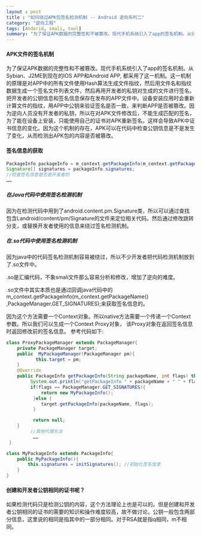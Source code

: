 ```yaml
---
layout : post
title : "如何绕过APK包签名检测机制 -- Android 逆向系列二"
category: "逆向工程"
tags: [Andorid, smali, tool]
summary: "为了保证APK数据的完整性和不被篡改。现代手机系统引入了app的签名机制。从Sybian、J2ME到现在的IOS APP和Android APP, 都采用了这一机制。 yingyo"
---
```


#### APK文件的签名机制
为了保证APK数据的完整性和不被篡改。现代手机系统引入了app的签名机制。从Sybian、J2ME到现在的IOS APP和Android APP, 都采用了这一机制。这一机制的原理是对APP中的所有文件使用Hash算法生成文件指纹，然后用文件名和指纹数据生成一个签名文件列表文件，然后再用开发者的私钥对生成的文件进行签名。把开发者的公钥信息和签名信息保存在发布的APP文件中。设备安装应用时会重新计算文件的指纹，用APP中公钥来验证签名是否一致，来判断APP是否被篡改。因为逆向人员没有开发者的私钥，所以在对APK文件修改后，不能生成匹配的签名，为了能在设备上安装，只能使用自己的证书对APK重新签名。这样会导致APK中证书信息的变化。因为这个机制的存在，APK可以在代码中检查公钥信息是不是发生了变化，从而检测出APK包的内容是否被篡改。

#### 签名信息的获取

``` java
PackageInfo packageInfo = m_context.getPackageInfo(m_context.getPackageName() ,PackageManager.GET_SIGNATURES); 
Signature[] signatures = packageInfo.signatures; 
//检查签名信息是否是开发者的 
……    
```

##### 在Java代码中使用签名检测机制
因为在检测代码中用到了android.content.pm.Signature类，所以可以通过查找包含Landroid/content/pm/Signature的文件来定位相关代码。然后通过修改跳转分支，或替换开发者使用的信息来绕过签名检测机制。
##### 在.so代码中使用签名检测机制
因为java中的代码签名检测机制容易被绕过，所以不少开发者把代码检测机制放到了.so文件中。

.so是汇编代码，不象smali文件那么容易分析和修改，增加了逆向的难度。

.so文件中其实本质也是通过回调java代码中的m_context.getPackageInfo(m_context.getPackageName() ,PackageManager.GET_SIGNATURES);来获取签名信息的。

因为这个方法需要一个Context对象。所以native方法需要一个传递一个Context参数。所以我们可以生成一个Context Proxy对象， 该Proxy对象在返回签名信息时返回修改前的签名信息。
参考代码如下:

``` java
class ProxyPackageManager extends PackageManager{
    private PackageManager target;    
    public  MyPackageManager(PackageManager pm){ 
           this.target = pm;    
    }    
    @Override    
    public PackageInfo getPackageInfo(String packageName, int flags) throws NameNotFoundException { 
         System.out.println("getPackageInfo " + packageName + " " + flags);        
         if(flags == PackageManager.GET_SIGNATURES){           
             return new MyPackageInfo();        
          }else {            
             target.getPackageInfo(packageName, flags);        
          }        

          return null;    
    }    
         //其他代理方法    
          ……
 }

class MyPackageInfo extends PackageInfo{    
	public MyPackageInfo(){        
		this.signatures = initSignatures(); //初始化签名信息    
	}
}
```

#### 创建和开发者公钥相同的证书呢？
如果检测代码只是检测公钥的内容，这个方法理论上也是可以的。但是创建和开发者公钥相同的证书的需要的知识和操作难度较高，故不做讨论。公钥一般包含两部分信息，这里说的相同是指其中的一部分相同。对于RSA就是指q相同，m不相同。
